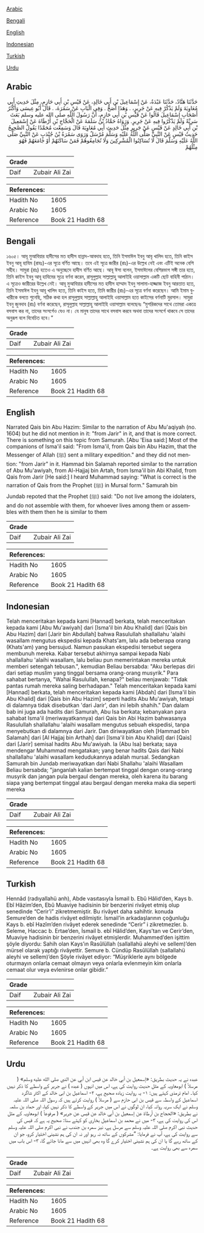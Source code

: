 [Arabic](#arabic)

[Bengali](#bengali)

[English](#english)

[Indonesian](#indonesian)

[Turkish](#turkish)

[Urdu](#urdu)

## Arabic


<div dir="rtl" lang="ar" style={{fontSize:'larger',backgroundColor:'#f8f9fa',padding:20}}>
حَدَّثَنَا هَنَّادٌ، حَدَّثَنَا عَبْدَةُ، عَنْ إِسْمَاعِيلَ بْنِ أَبِي خَالِدٍ، عَنْ قَيْسِ بْنِ أَبِي حَازِمٍ، مِثْلَ حَدِيثِ أَبِي مُعَاوِيَةَ وَلَمْ يَذْكُرْ فِيهِ عَنْ جَرِيرٍ، ‏.‏ وَهَذَا أَصَحُّ ‏.‏ وَفِي الْبَابِ عَنْ سَمُرَةَ، ‏.‏ قَالَ أَبُو عِيسَى وَأَكْثَرُ أَصْحَابِ إِسْمَاعِيلَ قَالُوا عَنْ قَيْسِ بْنِ أَبِي حَازِمٍ، أَنَّ رَسُولَ اللَّهِ صلى الله عليه وسلم بَعَثَ سَرِيَّةً وَلَمْ يَذْكُرُوا فِيهِ عَنْ جَرِيرٍ.‏ وَرَوَاهُ حَمَّادُ بْنُ سَلَمَةَ عَنْ الْحَجَّاجِ بْنِ أَرْطَاةَ عَنْ إِسْمَعِيلَ بْنِ أَبِي خَالِدٍ عَنْ قَيْسٍ عَنْ جَرِيرٍ مِثْلَ حَدِيثِ أَبِي مُعَاوِيَةَ قَالَ وَسَمِعْت مُحَمَّدًا يَقُولُ الصَّحِيحُ حَدِيثُ قَيْسٍ عَنْ النَّبِيِّ صَلَّى اللَّهُ عَلَيْهِ وَسَلَّمَ مُرْسَلٌ وَرَوَى سَمُرَةُ بْنُ جُنْدَبٍ عَنْ النَّبِيِّ صَلَّى اللَّهُ عَلَيْهِ وَسَلَّمَ قَالَ لَا تُسَاكِنُوا الْمُشْرِكِينَ وَلَا تُجَامِعُوهُمْ فَمَنْ سَاكَنَهُمْ أَوْ جَامَعَهُمْ فَهُوَ مِثْلُهُمْ
</div>
<div style={{backgroundColor:'#f8f9fa',padding:20, marginBottom: 10}}><table> <thead> <tr> <th>Grade</th> <th></th> </tr> </thead> <tbody> <tr><td>Daif</td><td>Zubair Ali Zai</td></tr></tbody></table><table> <thead> <tr> <th>References:</th> <th></th> </tr> </thead> <tbody><tr><td>Hadith No</td><td>1605</td></tr><tr><td>Arabic No</td><td>1605</td></tr><tr><td>Reference</td><td>Book 21 Hadith 68</td></tr></tbody></table></div>

## Bengali


<div dir="ltr" lang="bn" style={{fontSize:'larger',backgroundColor:'#f8f9fa',padding:20}}>
১৬০৫। আবূ মুআবিয়ার হাদীসের মত হাদীস হান্নাদ-আবদাহ হতে, তিনি ইসমাঈল ইবনু আবৃ খালিদ হতে, তিনি কাইস ইবনু আবূ হাযিম (রাহঃ)-এর সূত্রে বর্ণিত আছে। তবে এই সূত্রে জারীর (রাঃ)-এর উল্লেখ নেই এবং এটিই অনেক বেশি সহীহ। সামুরা (রাঃ) হতেও এ অনুচ্ছেদে হাদীস বর্ণিত আছে। আবূ ঈসা বলেন, ইসমাঈলের বেশিরভাগ সঙ্গী তার হতে, তিনি কাইস ইবনু আবূ হাযিমের সূত্রে বর্ণনা করেন, রাসূলুল্লাহ সাল্লাল্লাহু আলাইহি ওয়াসাল্লাম একটি ছোট বাহিনী পাঠান। এ সূত্রেও জারীরের উল্লেখ নেই। আবূ মুআবিয়ার হাদীসের মত হাদীস হাম্মাদ ইবনু সালামা-হাজ্জাজ ইবনু আরতাত হতে, তিনি ইসমাঈল ইবনু আবূ খালিদ হতে, তিনি কাইস হতে, তিনি জারীর (রাঃ)-এর সূত্রে বর্ণনা করেছেন। আমি ইমাম বুখারীকে বলতে শুনেছি, সঠিক কথা হল রাসূলুল্লাহ সাল্লাল্লাহু আলাইহি ওয়াসাল্লাম হতে কাইসের বর্ণনাটি মুরসাল। সামুরা ইবনু জুনদাব (রাঃ) বর্ণনা করেছেন, রাসূলুল্লাহ সাল্লাল্লাহু আলাইহি ওয়াসাল্লাম বলেছেনঃ “মুশরিকদের সাথে তোমরা একত্রে বসবাস কর না, তাদের সংসর্গেও যেও না। যে মানুষ তাদের সাথে বসবাস করবে অথবা তাদের সংসর্গে থাকবে সে তাদের অনুরূপ বলে বিবেচিত হবে।”
</div>
<div style={{backgroundColor:'#f8f9fa',padding:20, marginBottom: 10}}><table> <thead> <tr> <th>Grade</th> <th></th> </tr> </thead> <tbody> <tr><td>Daif</td><td>Zubair Ali Zai</td></tr></tbody></table><table> <thead> <tr> <th>References:</th> <th></th> </tr> </thead> <tbody><tr><td>Hadith No</td><td>1605</td></tr><tr><td>Arabic No</td><td>1605</td></tr><tr><td>Reference</td><td>Book 21 Hadith 68</td></tr></tbody></table></div>

## English


<div dir="ltr" lang="en" style={{fontSize:'larger',backgroundColor:'#f8f9fa',padding:20}}>
Narrated Qais bin Abu Hazim: Similar to the narration of Abu Mu'aqiyah (no. 1604) but he did not mention in it: "from Jarir" in it, and that is more correct. There is something on this topic from Samurah. [Abu 'Eisa said:] Most of the companions of Isma'il said: "From Isma'il, from Qais bin Abu Hazim, that the Messenger of Allah (ﷺ) sent a military expedition." and they did not mention: "from Jarir" in it. Hammad bin Salamah reported similar to the narration of Abu Mu'awiyah, from Al-Hajjaj bin Artah, from Isma'il bin Abi Khalid, from Qais from Jarir [He said:] I heard Muhammad saying: "What is correct is the narration of Qais from the Prophet (ﷺ) in Mursal form." Samurah bin Jundab repoted that the Prophet (ﷺ) said: "Do not live among the idolaters, and do not assemble with them, for whoever lives among them or assembles with them then he is similar to them
</div>
<div style={{backgroundColor:'#f8f9fa',padding:20, marginBottom: 10}}><table> <thead> <tr> <th>Grade</th> <th></th> </tr> </thead> <tbody> <tr><td>Daif</td><td>Zubair Ali Zai</td></tr></tbody></table><table> <thead> <tr> <th>References:</th> <th></th> </tr> </thead> <tbody><tr><td>Hadith No</td><td>1605</td></tr><tr><td>Arabic No</td><td>1605</td></tr><tr><td>Reference</td><td>Book 21 Hadith 68</td></tr></tbody></table></div>

## Indonesian


<div dir="ltr" lang="id" style={{fontSize:'larger',backgroundColor:'#f8f9fa',padding:20}}>
Telah menceritakan kepada kami [Hannad] berkata, telah menceritakan kepada kami [Abu Mu'awiyah] dari [Isma'il bin Abu Khalid] dari [Qais bin Abu Hazim] dari [Jarir bin Abdullah] bahwa Rasulullah shallallahu 'alaihi wasallam mengutus ekspedisi kepada Khats'am, lalu ada beberapa orang (Khats'am) yang bersujud. Namun pasukan ekspedisi tersebut segera membunuh mereka. Kabar tersebut akhirnya sampai kepada Nabi shallallahu 'alaihi wasallam, lalu beliau pun memerintakan mereka untuk memberi setengah tebusan.", kemudian Beliau bersabda: "Aku berlepas diri dari setiap muslim yang tinggal bersama orang-orang musyrik." Para sahabat bertanya, "Wahai Rasulullah, kenapa?" beliau menjawab: "Tidak pantas rumah mereka saling berhadapan." Telah menceritakan kepada kami [Hannad] berkata, telah menceritakan kepada kami [Abdah] dari [Isma'il bin Abu Khalid] dari [Qais bin Abu Hazim] seperti hadits Abu Mu'awiyah, tetapi di dalamnya tidak disebutkan 'dari Jarir', dan ini lebih shahih." Dan dalam bab ini juga ada hadits dari Samurah, Abu Isa berkata; kebanyakan para sahabat Isma'il (meriwayatkannya) dari Qais bin Abi Hazim bahwasanya Rasulullah shallallahu 'alaihi wasallam mengutus sebuah ekspedisi, tanpa menyebutkan di dalamnya dari Jarir. Dan diriwayatkan oleh [Hammad bin Salamah] dari [Al Hajjaj bin Arthah] dari [Isma'il bin Abu Khalid] dari [Qais] dari [Jarir] semisal hadits Abu Mu'awiyah. Ia (Abu Isa) berkata; saya mendengar Muhammad mengatakan; yang benar hadits Qais dari Nabi shallallahu 'alaihi wasallam kedudukannya adalah mursal. Sedangkan Samurah bin Jundab meriwayatkan dari Nabi Shallahu 'alaihi Wasallam Beliau bersabda; "janganlah kalian bertempat tinggal dengan orang-orang musyrik dan jangan pula bergaul dengan mereka, oleh karena itu barang siapa yang bertempat tinggal atau bergaul dengan mereka maka dia seperti mereka
</div>
<div style={{backgroundColor:'#f8f9fa',padding:20, marginBottom: 10}}><table> <thead> <tr> <th>Grade</th> <th></th> </tr> </thead> <tbody> <tr><td>Daif</td><td>Zubair Ali Zai</td></tr></tbody></table><table> <thead> <tr> <th>References:</th> <th></th> </tr> </thead> <tbody><tr><td>Hadith No</td><td>1605</td></tr><tr><td>Arabic No</td><td>1605</td></tr><tr><td>Reference</td><td>Book 21 Hadith 68</td></tr></tbody></table></div>

## Turkish


<div dir="ltr" lang="tr" style={{fontSize:'larger',backgroundColor:'#f8f9fa',padding:20}}>
Hennâd (radıyallahü anh), Abde vasıtasıyla İsmail b. Ebû Hâlid’den, Kays b. Ebî Hâzim’den, Ebû Muaviye hadisinin bir benzerini rivâyet etmiş olup senedinde “Cerir’i” zikretmemiştir. Bu rivâyet daha sahihtir. konuda Semure’den de hadis rivâyet edilmiştir. İsmail’in arkadaşlarının çoğunluğu Kays b. ebî Hazîm’den rivâyet ederek senedinde “Cerir” i zikretmezler. b. Seleme, Haccac b. Ertae’den, İsmail b. ebî Hâlid’den, Kays’tan ve Cerir’den, Muaviye hadisinin bir benzerini rivâyet etmişlerdir. Muhammed’den işittim şöyle diyordu: Sahih olan Kays’ın Rasûlüllah (sallallahü aleyhi ve sellem)’den mürsel olarak yaptığı rivâyettir. Semure b. Cündüp Rasûlüllah (sallallahü aleyhi ve sellem)’den Şöyle rivâyet ediyor: “Müşriklerle aynı bölgede oturmayın onlarla cemaat olmayın veya onlarla evlenmeyin kim onlarla cemaat olur veya evlenirse onlar gibidir.”
</div>
<div style={{backgroundColor:'#f8f9fa',padding:20, marginBottom: 10}}><table> <thead> <tr> <th>Grade</th> <th></th> </tr> </thead> <tbody> <tr><td>Daif</td><td>Zubair Ali Zai</td></tr></tbody></table><table> <thead> <tr> <th>References:</th> <th></th> </tr> </thead> <tbody><tr><td>Hadith No</td><td>1605</td></tr><tr><td>Arabic No</td><td>1605</td></tr><tr><td>Reference</td><td>Book 21 Hadith 68</td></tr></tbody></table></div>

## Urdu


<div dir="rtl" lang="ur" style={{fontSize:'larger',backgroundColor:'#f8f9fa',padding:20}}>
عبدہ نے یہ حدیث بطریق: «إسمعيل بن أبي خالد عن قيس ابن أبي عن النبي صلى الله عليه وسلم» ( مرسلاً ) ابومعاویہ کے مثل حدیث روایت کی ہے، اس میں انہوں ( عبدہ ) نے جریر کے واسطے کا ذکر نہیں کیا۔ امام ترمذی کہتے ہیں: ۱- یہ روایت زیادہ صحیح ہے، ۲- اسماعیل بن ابی خالد کے اکثر شاگرد اسماعیل کے واسطہ سے قیس بن ابی حازم سے ( مرسلاً ) روایت کرتے ہیں کہ رسول اللہ صلی اللہ علیہ وسلم نے ایک سریہ روانہ کیا، ان لوگوں نے اس میں جریر کے واسطے کا ذکر نہیں کیا، اور حماد بن سلمہ نے بطریق: «الحجاج بن أرطاة عن إسمعيل بن أبي خالد عن قيس عن جرير» ( مرفوعاً ) ابومعاویہ کے مثل اس کی روایت کی ہے، ۳- میں نے محمد بن اسماعیل بخاری کو کہتے سنا: صحیح یہ ہے کہ قیس کی حدیث نبی اکرم صلی اللہ علیہ وسلم سے مرسل ہے، نیز سمرہ بن جندب نے نبی اکرم صلی اللہ علیہ وسلم سے روایت کی ہے، آپ نے فرمایا: ”مشرکوں کے ساتھ نہ رہو اور نہ ان کی ہم نشینی اختیار کرو، جو ان کے ساتھ رہے گا یا ان کی ہم نشینی اختیار کرے گا وہ بھی انہیں میں سے مانا جائے گا، ۳- اس باب میں سمرہ سے بھی روایت ہے۔
</div>
<div style={{backgroundColor:'#f8f9fa',padding:20, marginBottom: 10}}><table> <thead> <tr> <th>Grade</th> <th></th> </tr> </thead> <tbody> <tr><td>Daif</td><td>Zubair Ali Zai</td></tr></tbody></table><table> <thead> <tr> <th>References:</th> <th></th> </tr> </thead> <tbody><tr><td>Hadith No</td><td>1605</td></tr><tr><td>Arabic No</td><td>1605</td></tr><tr><td>Reference</td><td>Book 21 Hadith 68</td></tr></tbody></table></div>